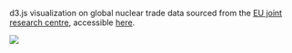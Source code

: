 d3.js visualization on global nuclear trade data sourced from the [EU joint research centre](https://data.jrc.ec.europa.eu/dataset/f5c1233a-27df-4a2c-b48c-1c4a24590025), accessible [here](https://yzse.github.io/global-nuclear-trade/).

![](https://media.giphy.com/media/xM8JVtLuzFDnQiFfcG/giphy.gif)
